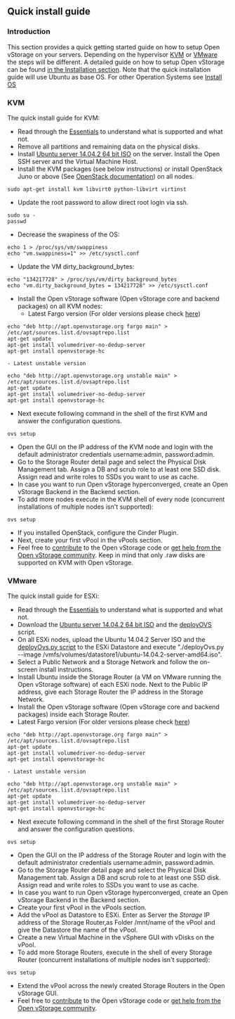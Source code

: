 ## Quick install guide

### Introduction

This section provides a quick getting started guide on how to setup Open
vStorage on your servers. Depending on the hypervisor [KVM](#kvm) or [VMware](#vmware) the steps will be different. A detailed guide on how to setup Open vStorage
can be found [in the Installation section](Installation). Note that the quick installation guide will use Ubuntu as base OS. For other Operation Systems see [Install OS](Installation/installos.md)

### <a name="kvm"></a> KVM

The quick install guide for KVM:
-   Read through the [Essentials](essentials.md) to understand what is
    supported and what not.
-   Remove all partitions and remaining data on the physical disks.
-   Install [Ubuntu server 14.04.2 64 bit
    ISO](http://releases.ubuntu.com/14.04.2/ubuntu-14.04.2-server-amd64.iso)
    on the server. Install the Open SSH server and the Virtual Machine
    Host.
-   Install the KVM packages (see below instructions) or install
    OpenStack Juno or above (See [OpenStack
    documentation](http://docs.openstack.org))
    on all nodes.
```
sudo apt-get install kvm libvirt0 python-libvirt virtinst
```
-   Update the root password to allow direct root login via ssh.
```
sudo su -
passwd
```
-   Decrease the swapiness of the OS:
```
echo 1 > /proc/sys/vm/swappiness
echo "vm.swappiness=1" >> /etc/sysctl.conf
```
-   Update the VM dirty_background_bytes:
```
echo "134217728" > /proc/sys/vm/dirty_background_bytes
echo "vm.dirty_background_bytes = 134217728" >> /etc/sysctl.conf
```
-   Install the Open vStorage software (Open vStorage core and backend
    packages) on all KVM nodes:
    - Latest Fargo version (For older versions please check [here](../olderreleases.md))
```
echo "deb http://apt.openvstorage.org fargo main" > /etc/apt/sources.list.d/ovsaptrepo.list
apt-get update
apt-get install volumedriver-no-dedup-server
apt-get install openvstorage-hc
```
    - Latest unstable version
```
echo "deb http://apt.openvstorage.org unstable main" > /etc/apt/sources.list.d/ovsaptrepo.list
apt-get update
apt-get install volumedriver-no-dedup-server
apt-get install openvstorage-hc
```
-   Next execute following command in the shell of the first KVM and
    answer the configuration questions.
```
ovs setup
```
-   Open the GUI on the IP address of the KVM node and login with the
    default administrator credentials username:admin, password:admin.
-   Go to the Storage Router detail page and select the Physical Disk Management tab. Assign a DB and scrub role to at least one SSD disk. Assign read and write roles to SSDs you want to use as cache.
-   In case you want to run Open vStorage hyperconverged, create an Open
    vStorage Backend in the Backend section.
-   To add more nodes execute in the KVM shell of every node (concurrent installations of multiple nodes isn't supported):
```
ovs setup
```
-   If you installed OpenStack, configure the Cinder Plugin.
-   Next, create your first vPool in the vPools section.
-   Feel free to [contribute](https://www.openvstorage.org/contribute/) to the Open vStorage code or
    [get help from the Open vStorage
    community](https://groups.google.com/forum/#!forum/open-vstorage).
    Keep in mind that only .raw disks are supported on KVM with Open
    vStorage.


### <a name="vmware"></a> VMware

The quick install guide for ESXi:

-   Read through the [Essentials](essentials.md) to understand what is
    supported and what not.
-   Download the [Ubuntu server 14.04.2 64 bit
    ISO](http://releases.ubuntu.com/14.04.2/ubuntu-14.04.2-server-amd64.iso)
    and the
    [deployOVS](https://github.com/openvstorage/openvstorage/blob/master/scripts/deployment/deployOvs.py)
    script.
-   On all ESXi nodes, upload the Ubuntu 14.04.2 Server ISO and the
    [deployOvs.py
    script](https://github.com/openvstorage/openvstorage/blob/master/scripts/deployment/deployOvs.py)
    to the ESXi Datastore and execute "./deployOvs.py --image
    /vmfs/volumes/datastore1/ubuntu-14.04.2-server-amd64.iso".
-   Select a Public Network and a Storage Network and follow the
    on-screen install instructions.
-   Install Ubuntu inside the Storage Router (a VM on VMware running the
    Open vStorage software) of each ESXi node. Next to the Public IP
    address, give each Storage Router the IP address in the Storage
    Network.
-   Install the Open vStorage software (Open vStorage core and backend
    packages) inside each Storage Router.
   - Latest Fargo version (For older versions please check [here](../olderreleases.md))
```
echo "deb http://apt.openvstorage.org fargo main" > /etc/apt/sources.list.d/ovsaptrepo.list
apt-get update
apt-get install volumedriver-no-dedup-server
apt-get install openvstorage-hc
```
    - Latest unstable version
```
echo "deb http://apt.openvstorage.org unstable main" > /etc/apt/sources.list.d/ovsaptrepo.list
apt-get update
apt-get install volumedriver-no-dedup-server
apt-get install openvstorage-hc
```

-   Next execute following command in the shell of the first Storage
    Router and answer the configuration questions.
```
ovs setup
```
-   Open the GUI on the IP address of the Storage Router and login with the
    default administrator credentials username:admin, password:admin.
-   Go to the Storage Router detail page and select the Physical Disk Management tab. Assign a DB and scrub role to at least one SSD disk. Assign read and write roles to SSDs you want to use as cache.
-   In case you want to run Open vStorage hyperconverged, create an Open
    vStorage Backend in the Backend section.
-   Create your first vPool in the vPools section.
-   Add the vPool as Datastore to ESXi. Enter as Server the *Storage* IP
    address of the Storage Router,as Folder /mnt/name of the vPool and
    give the Datastore the name of the vPool.
-   Create a new Virtual Machine in the vSphere GUI with vDisks on the
    vPool.
-   To add more Storage Routers, execute in the shell of every Storage Router (concurrent installations of multiple nodes isn't supported):
```
ovs setup
```
-   Extend the vPool across the newly created Storage Routers in the
    Open vStorage GUI.
-   Feel free to [contribute](https://www.openvstorage.org/contribute/) to the Open vStorage code or
    [get help from the Open vStorage
    community](https://groups.google.com/forum/#!forum/open-vstorage).

